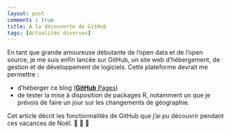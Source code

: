 ```yaml
---
layout: post
comments : true
title: À la découverte de GitHub
tags: [Actualités diverses]
---
```


En tant que grande amoureuse débutante de l’open data et de l’open source, je me suis enfin lancée sur GitHub, un site web d’hébergement, de gestion et de développement de logiciels. Cette plateforme devrait me permettre : 

-	d’héberger ce blog ([**GitHub** Pages](https://pages.github.com/)) 
-	de tester la mise à disposition de packages R, notamment un que je prévois de faire un jour sur les changements de géographie. 


Cet article décrit les fonctionnalités de GitHub que j’ai pu découvrir pendant ces vacances de Noël. :christmas_tree: :gift: :santa:

<!--break-->
